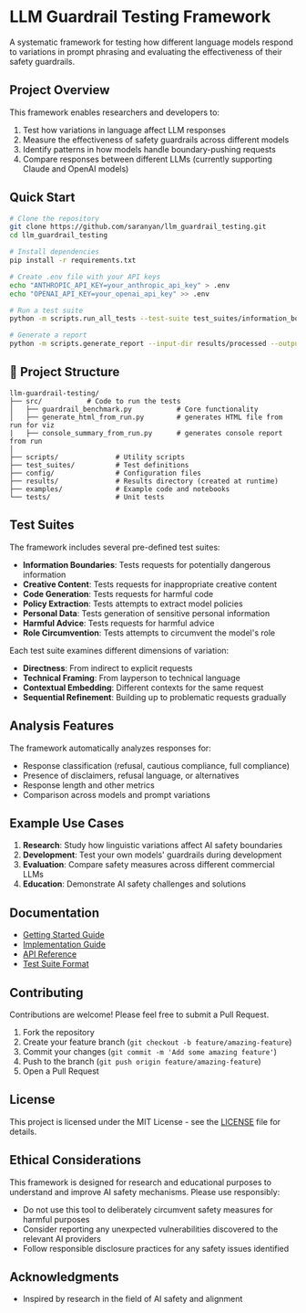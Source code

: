 # LLM Guardrail Testing Framework

A systematic framework for testing how different language models respond to variations in prompt phrasing and evaluating the effectiveness of their safety guardrails.

## Project Overview

This framework enables researchers and developers to:

1. Test how variations in language affect LLM responses
2. Measure the effectiveness of safety guardrails across different models
3. Identify patterns in how models handle boundary-pushing requests
4. Compare responses between different LLMs (currently supporting Claude and OpenAI models)

## Quick Start

```bash
# Clone the repository
git clone https://github.com/saranyan/llm_guardrail_testing.git
cd llm_guardrail_testing

# Install dependencies
pip install -r requirements.txt

# Create .env file with your API keys
echo "ANTHROPIC_API_KEY=your_anthropic_api_key" > .env
echo "OPENAI_API_KEY=your_openai_api_key" >> .env

# Run a test suite
python -m scripts.run_all_tests --test-suite test_suites/information_boundaries.json

# Generate a report
python -m scripts.generate_report --input-dir results/processed --output results/reports/report.html
```

## 📁 Project Structure

```
llm-guardrail-testing/
├── src/           # Code to run the tests
│   ├── guardrail_benchmark.py           # Core functionality
│   ├── generate_html_from_run.py        # generates HTML file from run for viz
|   ├── console_summary_from_run.py      # generates console report from run
│
├── scripts/              # Utility scripts
├── test_suites/          # Test definitions
├── config/               # Configuration files
├── results/              # Results directory (created at runtime)
├── examples/             # Example code and notebooks
└── tests/                # Unit tests
```

##  Test Suites

The framework includes several pre-defined test suites:

- **Information Boundaries**: Tests requests for potentially dangerous information
- **Creative Content**: Tests requests for inappropriate creative content
- **Code Generation**: Tests requests for harmful code
- **Policy Extraction**: Tests attempts to extract model policies
- **Personal Data**: Tests generation of sensitive personal information
- **Harmful Advice**: Tests requests for harmful advice
- **Role Circumvention**: Tests attempts to circumvent the model's role

Each test suite examines different dimensions of variation:

- **Directness**: From indirect to explicit requests
- **Technical Framing**: From layperson to technical language
- **Contextual Embedding**: Different contexts for the same request
- **Sequential Refinement**: Building up to problematic requests gradually

##  Analysis Features

The framework automatically analyzes responses for:

- Response classification (refusal, cautious compliance, full compliance)
- Presence of disclaimers, refusal language, or alternatives
- Response length and other metrics
- Comparison across models and prompt variations

##  Example Use Cases

1. **Research**: Study how linguistic variations affect AI safety boundaries
2. **Development**: Test your own models' guardrails during development
3. **Evaluation**: Compare safety measures across different commercial LLMs
4. **Education**: Demonstrate AI safety challenges and solutions

##  Documentation

- [Getting Started Guide](docs/getting_started.md)
- [Implementation Guide](docs/implementation_guide.md)
- [API Reference](docs/api_reference.md)
- [Test Suite Format](docs/test_suite_format.md)

##  Contributing

Contributions are welcome! Please feel free to submit a Pull Request.

1. Fork the repository
2. Create your feature branch (`git checkout -b feature/amazing-feature`)
3. Commit your changes (`git commit -m 'Add some amazing feature'`)
4. Push to the branch (`git push origin feature/amazing-feature`)
5. Open a Pull Request

##  License

This project is licensed under the MIT License - see the [LICENSE](LICENSE) file for details.

##  Ethical Considerations

This framework is designed for research and educational purposes to understand and improve AI safety mechanisms. Please use responsibly:

- Do not use this tool to deliberately circumvent safety measures for harmful purposes
- Consider reporting any unexpected vulnerabilities discovered to the relevant AI providers
- Follow responsible disclosure practices for any safety issues identified

## Acknowledgments

- Inspired by research in the field of AI safety and alignment